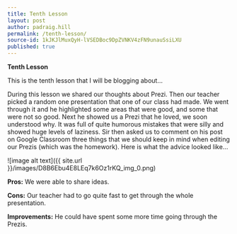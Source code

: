 ```yaml
---
title: Tenth Lesson
layout: post
author: padraig.hill
permalink: /tenth-lesson/
source-id: 1kJKJlMuxQyH-lVSEDBoc9DpZVNKV4zFN9unauSsiLXU
published: true
---
```

**Tenth Lesson**

This is the tenth lesson that I will be blogging about…

During this lesson we shared our thoughts about Prezi. Then our teacher picked a random one presentation that one of our class had made. We went through it and he highlighted some areas that were good, and some that were not so good. Next he showed us a Prezi that he loved, we soon understood why. It was full of quite humorous mistakes that were silly and showed huge levels of laziness. Sir then asked us to comment on his post on Google Classroom three things that we should keep in mind when editing our Prezis (which was the homework). Here is what the advice looked like…

![image alt text]({{ site.url }}/images/D8B6Ebu4E8LEq7k6Oz1rKQ_img_0.png)

**Pros:** We were able to share ideas.

**Cons:** Our teacher had to go quite fast to get through the whole presentation.

**Improvements:** He could have spent some more time going through the Prezis.

